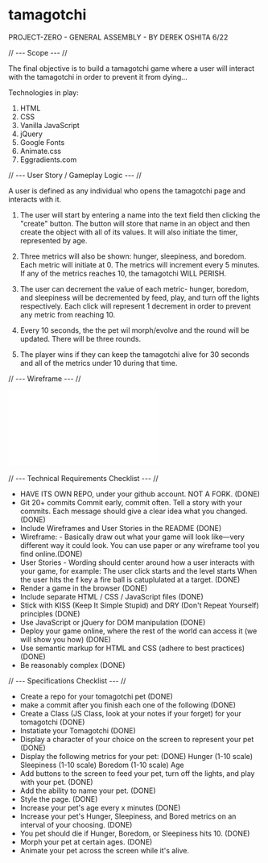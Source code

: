 # tamagotchi
PROJECT-ZERO - GENERAL ASSEMBLY - BY DEREK OSHITA 6/22


// --- Scope --- // 

The final objective is to build a tamagotchi game where a user will interact with the tamagotchi in order to prevent it from dying...

Technologies in play: 
1. HTML
2. CSS
3. Vanilla JavaScript 
4. jQuery
5. Google Fonts
6. Animate.css
7. Eggradients.com 


// --- User Story / Gameplay Logic --- // 

A user is defined as any individual who opens the tamagotchi page and interacts with it. 

1. The user will start by entering a name into the text field then clicking the "create" button. The button will store that name in an object and then create the object with all of its values. It will also initiate the timer, represented by age. 

2. Three metrics will also be shown: hunger, sleepiness, and boredom. Each metric will initiate at 0. The metrics will increment every 5 minutes. If any of the metrics reaches 10, the tamagotchi WILL PERISH. 

3. The user can decrement the value of each metric- hunger, boredom, and sleepiness will be decremented by feed, play, and turn off the lights respectively. Each click will represent 1 decrement in order to prevent any metric from reaching 10. 

4. Every 10 seconds, the the pet wil morph/evolve and the round will be updated. There will be three rounds. 

5. The player wins if they can keep the tamagotchi alive for 30 seconds and all of the metrics under 10 during that time.  


// --- Wireframe --- // 

![landing](./wireframe/tamagotchi_prototype.PDF)

// --- Technical Requirements Checklist --- // 

- HAVE ITS OWN REPO, under your github account. NOT A FORK. (DONE)
- Git 20+ commits Commit early, commit often. Tell a story with your commits. Each message should give a clear idea what you changed. (DONE)
- Include Wireframes and User Stories in the README (DONE)
- Wireframe: - Basically draw out what your game will look like—very different way it could look. You can use paper or any wireframe tool you find online.(DONE)
- User Stories - Wording should center around how a user interacts with your game, for example:
The user click starts and the level starts
When the user hits the f key a fire ball is catuplulated at a target. (DONE)
- Render a game in the browser (DONE)
- Include separate HTML / CSS / JavaScript files (DONE)
- Stick with KISS (Keep It Simple Stupid) and DRY (Don't Repeat Yourself) principles (DONE)
- Use JavaScript or jQuery for DOM manipulation (DONE)
- Deploy your game online, where the rest of the world can access it (we will show you how) (DONE)
- Use semantic markup for HTML and CSS (adhere to best practices) (DONE)
- Be reasonably complex (DONE)


// --- Specifications Checklist --- // 

- Create a repo for your tomagotchi pet (DONE)
- make a commit after you finish each one of the following (DONE)
- Create a Class (JS Class, look at your notes if your forget) for your tomagotchi (DONE)
- Instatiate your Tomagotchi (DONE)
- Display a character of your choice on the screen to represent your pet (DONE)
- Display the following metrics for your pet: (DONE)
Hunger (1-10 scale)
Sleepiness (1-10 scale)
Boredom (1-10 scale)
Age
- Add buttons to the screen to feed your pet, turn off the lights, and play with your pet. (DONE)
- Add the ability to name your pet. (DONE)
- Style the page. (DONE)
- Increase your pet's age every x minutes (DONE)
- Increase your pet's Hunger, Sleepiness, and Bored metrics on an interval of your choosing. (DONE)
- You pet should die if Hunger, Boredom, or Sleepiness hits 10. (DONE)
- Morph your pet at certain ages. (DONE)
- Animate your pet across the screen while it's alive.




